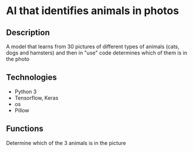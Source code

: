 # AI that identifies animals in photos

## Description
A model that learns from 30 pictures of different types of animals (cats, dogs and hamsters) and then in "use" code determines which of them is in the photo

## Technologies
- Python 3
- Tensorflow, Keras
- os
- Pillow

## Functions
Determine which of the 3 animals is in the picture
